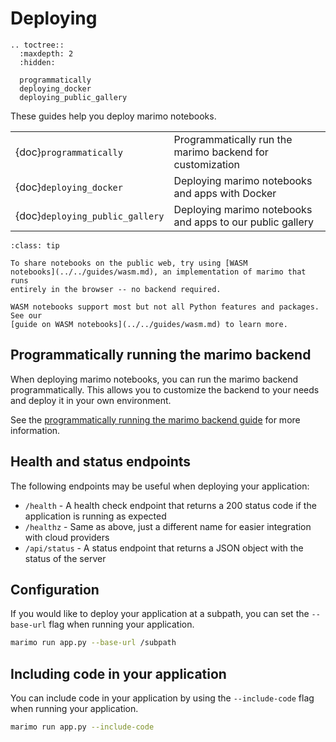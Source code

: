 # Deploying

```{eval-rst}
.. toctree::
  :maxdepth: 2
  :hidden:

  programmatically
  deploying_docker
  deploying_public_gallery
```

These guides help you deploy marimo notebooks.

|                                 |                                                           |
| :------------------------------ | :-------------------------------------------------------- |
| {doc}`programmatically`         | Programmatically run the marimo backend for customization |
| {doc}`deploying_docker`         | Deploying marimo notebooks and apps with Docker           |
| {doc}`deploying_public_gallery` | Deploying marimo notebooks and apps to our public gallery |

```{admonition} Sharing notebooks on the public web
:class: tip

To share notebooks on the public web, try using [WASM
notebooks](../../guides/wasm.md), an implementation of marimo that runs
entirely in the browser -- no backend required.

WASM notebooks support most but not all Python features and packages. See our
[guide on WASM notebooks](../../guides/wasm.md) to learn more.
```

## Programmatically running the marimo backend

When deploying marimo notebooks, you can run the marimo backend programmatically. This allows you to customize the backend to your needs and deploy it in your own environment.

See the [programmatically running the marimo backend guide](programmatically.md) for more information.

## Health and status endpoints

The following endpoints may be useful when deploying your application:

- `/health` - A health check endpoint that returns a 200 status code if the application is running as expected
- `/healthz` - Same as above, just a different name for easier integration with cloud providers
- `/api/status` - A status endpoint that returns a JSON object with the status of the server

## Configuration

If you would like to deploy your application at a subpath, you can set the `--base-url` flag when running your application.

```bash
marimo run app.py --base-url /subpath
```

## Including code in your application

You can include code in your application by using the `--include-code` flag when running your application.

```bash
marimo run app.py --include-code
```
